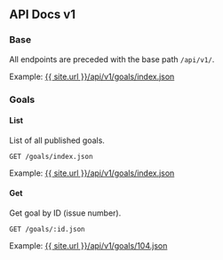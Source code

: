 ## API Docs v1

### Base

All endpoints are preceded with the base path `/api/v1/`.

Example: [{{ site.url }}/api/v1/goals/index.json](/api/v1/goals/index.json)

### Goals

#### List

List of all published goals.

`GET /goals/index.json`

Example: [{{ site.url }}/api/v1/goals/index.json](/api/v1/goals/index.json)

#### Get

Get goal by ID (issue number).

`GET /goals/:id.json`

Example: [{{ site.url }}/api/v1/goals/104.json](/api/v1/goals/104.json)
